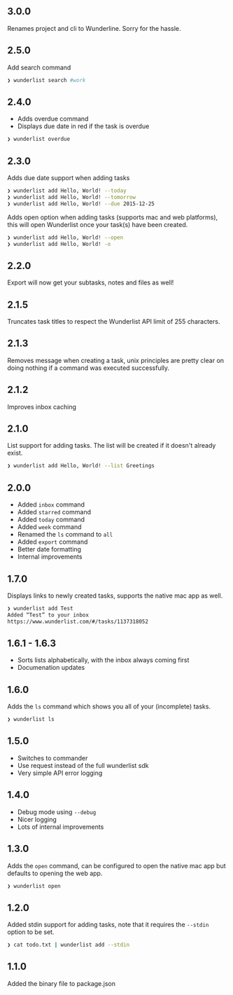 ## 3.0.0

Renames project and cli to Wunderline. Sorry for the hassle.

## 2.5.0

Add search command

```sh
❯ wunderlist search #work
```

## 2.4.0

- Adds overdue command
- Displays due date in red if the task is overdue

```sh
❯ wunderlist overdue
```

## 2.3.0

Adds due date support when adding tasks

```sh
❯ wunderlist add Hello, World! --today
❯ wunderlist add Hello, World! --tomorrow
❯ wunderlist add Hello, World! --due 2015-12-25
```

Adds open option when adding tasks (supports mac and web platforms), this will
open Wunderlist once your task(s) have been created.

```sh
❯ wunderlist add Hello, World! --open
❯ wunderlist add Hello, World! -o
```

## 2.2.0

Export will now get your subtasks, notes and files as well!

## 2.1.5

Truncates task titles to respect the Wunderlist API limit of 255 characters.

## 2.1.3

Removes message when creating a task, unix principles are pretty clear on doing
nothing if a command was executed successfully.

## 2.1.2

Improves inbox caching

## 2.1.0

List support for adding tasks. The list will be created if it doesn't already
exist.

```sh
❯ wunderlist add Hello, World! --list Greetings
```

## 2.0.0

- Added `inbox` command
- Added `starred` command
- Added `today` command
- Added `week` command
- Renamed the `ls` command to `all`
- Added `export` command
- Better date formatting
- Internal improvements

## 1.7.0

Displays links to newly created tasks, supports the native mac app as well.

```sh
❯ wunderlist add Test
Added “Test” to your inbox
https://www.wunderlist.com/#/tasks/1137318052
```

## 1.6.1 - 1.6.3

- Sorts lists alphabetically, with the inbox always coming first
- Documenation updates

## 1.6.0

Adds the `ls` command which shows you all of your (incomplete) tasks.

```sh
❯ wunderlist ls
```

## 1.5.0

- Switches to commander
- Use request instead of the full wunderlist sdk
- Very simple API error logging

## 1.4.0

- Debug mode using `--debug`
- Nicer logging
- Lots of internal improvements

## 1.3.0

Adds the `open` command, can be configured to open the native mac app but
defaults to opening the web app.

```sh
❯ wunderlist open
```

## 1.2.0

Added stdin support for adding tasks, note that it requires the `--stdin`
option to be set.

```sh
❯ cat todo.txt | wunderlist add --stdin
```

## 1.1.0

Added the binary file to package.json
